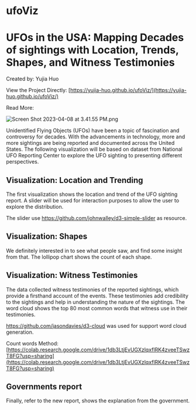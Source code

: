 # ufoViz

# UFOs in the USA: Mapping Decades of sightings with Location, Trends, Shapes, and Witness Testimonies

Created by: Yujia Huo

View the Project Directly: [https://yujia-huo.github.io/ufoViz/](https://yujia-huo.github.io/ufoViz/)

Read More:

![Screen Shot 2023-04-08 at 3.41.55 PM.png](UFOs%20in%20the%20USA%20Mapping%20Decades%20of%20sightings%20with%20%20cf9f833ad5f741dab11e88d98cce36ae/Screen_Shot_2023-04-08_at_3.41.55_PM.png)

Unidentified Flying Objects (UFOs) have been a topic of fascination and controversy for decades. With the advancements in technology, more and more sightings are being reported and documented across the United States. The following visualization will be based on dataset from National UFO Reporting Center to explore the UFO sighting to presenting different perspectives.

## Visualization: Location and Trending

The first visualization shows the location and trend of the UFO sighting report. A slider will be used for interaction purposes to allow the user to explore the distribution.

The slider use https://github.com/johnwalley/d3-simple-slider as resource.

## Visualization: Shapes

We definitely interested in to see what people saw, and find some insight from that. The lollipop chart shows the count of each shape.

## Visualization: Witness Testimonies

The data collected witness testimonies of the reported sightings, which provide a firsthand account of the events. These testimonies add credibility to the sightings and help in understanding the nature of the sightings. The word cloud shows the top 80 most common words that witness use in their testimonies.

https://github.com/jasondavies/d3-cloud was used for support word cloud generation.

Count words Method: [https://colab.research.google.com/drive/1db3LtjEvUGXzlqxflRK4zveeTSwzT8FG?usp=sharing](https://colab.research.google.com/drive/1db3LtjEvUGXzlqxflRK4zveeTSwzT8FG?usp=sharing)

## Governments report

Finally, refer to the new report, shows the explanation from the government.